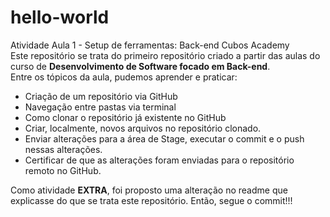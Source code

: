 # hello-world
Atividade Aula 1 - Setup de ferramentas: Back-end Cubos Academy  
Este repositório se trata do primeiro repositório criado a partir das aulas do curso de **Desenvolvimento de Software focado em Back-end**.  
Entre os tópicos da aula, pudemos aprender e praticar:  
* Criação de um repositório via GitHub
* Navegação entre pastas via terminal
* Como clonar o repositório já existente no GitHub
* Criar, localmente, novos arquivos no repositório clonado.
* Enviar alterações para a área de Stage, executar o commit e o push nessas alterações.
* Certificar de que as alterações foram enviadas para o repositório remoto no GitHub.

Como atividade **EXTRA**, foi proposto uma alteração no readme que explicasse do que se trata este repositório. Então, segue o commit!!!

